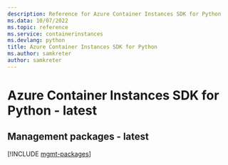 ```yaml
---
description: Reference for Azure Container Instances SDK for Python
ms.data: 10/07/2022
ms.topic: reference
ms.service: containerinstances
ms.devlang: python
title: Azure Container Instances SDK for Python
ms.author: samkreter
author: samkreter
---
```

# Azure Container Instances SDK for Python - latest

## Management packages - latest
[!INCLUDE [mgmt-packages](container-instances-mgmt-index.md)]